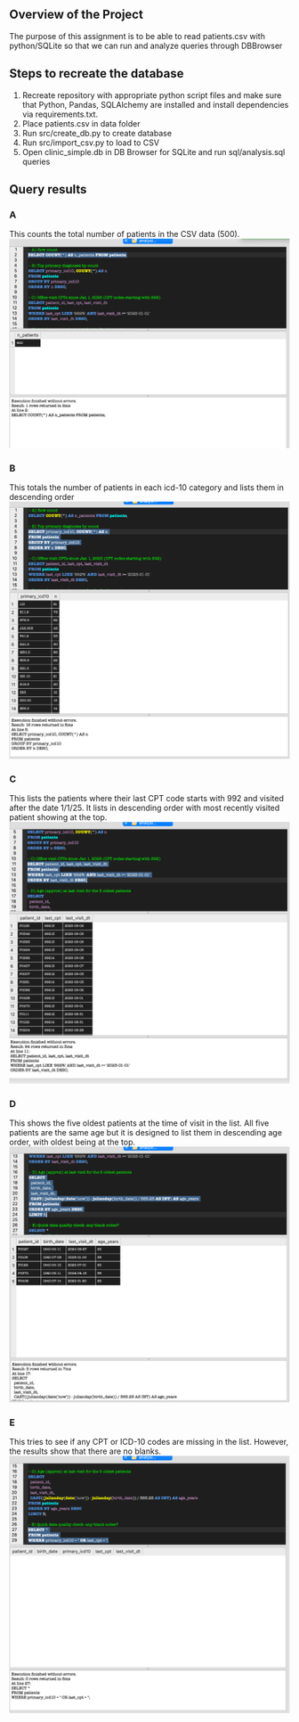 ## Overview of the Project
The purpose of this assignment is to be able to read patients.csv with python/SQLite so that we can run and analyze queries through DBBrowser
## Steps to recreate the database
1. Recreate repository with appropriate python script files and make sure that Python, Pandas, SQLAlchemy are installed and install dependencies via requirements.txt.
2. Place patients.csv in data folder
3. Run src/create_db.py to create database
4. Run src/import_csv.py to load to CSV
5. Open clinic_simple.db in DB Browser for SQLite and run sql/analysis.sql queries

## Query results
### A
This counts the total number of patients in the CSV data (500).
![resultA](images/result_A.png)

### B
This totals the number of patients in each icd-10 category and lists them in descending order
![resultB](images/result_B.png)

### C
This lists the patients where their last CPT code starts with 992 and visited after the date 1/1/25. It lists in descending order with most recently visited patient showing at the top.
![resultC](images/Results_C.png)

### D
This shows the five oldest patients at the time of visit in the list. All five patients are the same age but it is designed to list them in descending age order, with oldest being at the top.
![resultD](images/Results_D.png)

### E
This tries to see if any CPT or ICD-10 codes are missing in the list. However, the results show that there are no blanks.
![resultE](images/Results_E.png)
